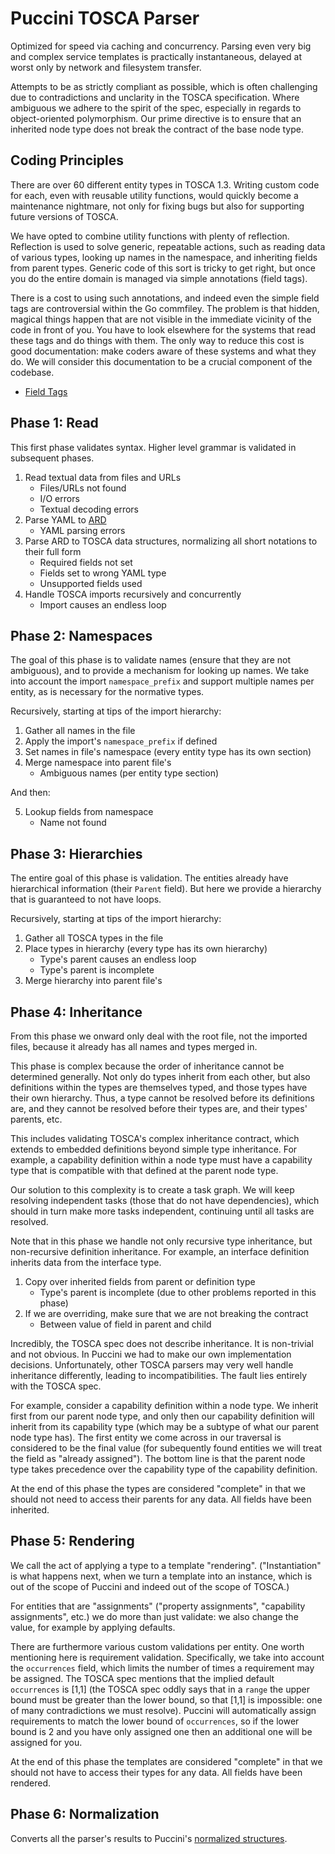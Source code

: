 Puccini TOSCA Parser
====================

Optimized for speed via caching and concurrency. Parsing even very big and complex service templates
is practically instantaneous, delayed at worst only by network and filesystem transfer.

Attempts to be as strictly compliant as possible, which is often challenging due to contradictions
and unclarity in the TOSCA specification. Where ambiguous we adhere to the spirit of the spec,
especially in regards to object-oriented polymorphism. Our prime directive is to ensure that an
inherited node type does not break the contract of the base node type.


Coding Principles
-----------------

There are over 60 different entity types in TOSCA 1.3. Writing custom code for each, even with
reusable utility functions, would quickly become a maintenance nightmare, not only for fixing bugs
but also for supporting future versions of TOSCA.

We have opted to combine utility functions with plenty of reflection. Reflection is used to
solve generic, repeatable actions, such as reading data of various types, looking up names in
the namespace, and inheriting fields from parent types. Generic code of this sort is tricky to get
right, but once you do the entire domain is managed via simple annotations (field tags).

There is a cost to using such annotations, and indeed even the simple field tags are controversial
within the Go commfiley. The problem is that hidden, magical things happen that are not visible
in the immediate vicinity of the code in front of you. You have to look elsewhere for the systems
that read these tags and do things with them. The only way to reduce this cost is good
documentation: make coders aware of these systems and what they do. We will consider this
documentation to be a crucial component of the codebase.

* [Field Tags](TAGS.md)


Phase 1: Read
-------------

This first phase validates syntax. Higher level grammar is validated in subsequent phases.

1. Read textual data from files and URLs
    * Files/URLs not found
    * I/O errors
    * Textual decoding errors
2. Parse YAML to [ARD](https://github.com/tliron/go-ard/blob/main/ARD.md)
    * YAML parsing errors
3. Parse ARD to TOSCA data structures, normalizing all short notations to their full form
    * Required fields not set
    * Fields set to wrong YAML type
    * Unsupported fields used
4. Handle TOSCA imports recursively and concurrently
    * Import causes an endless loop


Phase 2: Namespaces
-------------------

The goal of this phase is to validate names (ensure that they are not ambiguous), and to provide
a mechanism for looking up names. We take into account the import `namespace_prefix` and support
multiple names per entity, as is necessary for the normative types.

Recursively, starting at tips of the import hierarchy:

1. Gather all names in the file
2. Apply the import's `namespace_prefix` if defined
3. Set names in file's namespace (every entity type has its own section)
4. Merge namespace into parent file's
    * Ambiguous names (per entity type section)

And then:

5. Lookup fields from namespace
    * Name not found


Phase 3: Hierarchies
--------------------

The entire goal of this phase is validation. The entities already have hierarchical information
(their `Parent` field). But here we provide a hierarchy that is guaranteed to not have loops.

Recursively, starting at tips of the import hierarchy:

1. Gather all TOSCA types in the file
2. Place types in hierarchy (every type has its own hierarchy)
    * Type's parent causes an endless loop
    * Type's parent is incomplete
3. Merge hierarchy into parent file's


Phase 4: Inheritance
--------------------

From this phase we onward only deal with the root file, not the imported files, because it already
has all names and types merged in.

This phase is complex because the order of inheritance cannot be determined generally. Not only do
types inherit from each other, but also definitions within the types are themselves typed, and those
types have their own hierarchy. Thus, a type cannot be resolved before its definitions are, and they
cannot be resolved before their types are, and their types' parents, etc.

This includes validating TOSCA's complex inheritance contract, which extends to embedded definitions
beyond simple type inheritance. For example, a capability definition within a node type must have a
capability type that is compatible with that defined at the parent node type.

Our solution to this complexity is to create a task graph. We will keep resolving independent tasks
(those that do not have dependencies), which should in turn make more tasks independent, continuing
until all tasks are resolved.

Note that in this phase we handle not only recursive type inheritance, but non-recursive
definition inheritance. For example, an interface definition inherits data from the interface type.

1. Copy over inherited fields from parent or definition type
    * Type's parent is incomplete (due to other problems reported in this phase)
2. If we are overriding, make sure that we are not breaking the contract
    * Between value of field in parent and child

Incredibly, the TOSCA spec does not describe inheritance. It is non-trivial and not obvious. In
Puccini we had to make our own implementation decisions. Unfortunately, other TOSCA parsers may
very well handle inheritance differently, leading to incompatibilities. The fault lies entirely
with the TOSCA spec.

For example, consider a capability definition within a node type. We inherit first from our parent
node type, and only then our capability definition will inherit from its capability type (which may
be a subtype of what our parent node type has). The first entity we come across in our traversal is
considered to be the final value (for subequently found entities we will treat the field as "already
assigned"). The bottom line is that the parent node type takes precedence over the capability type
of the capability definition.

At the end of this phase the types are considered "complete" in that we should not need to access
their parents for any data. All fields have been inherited.


Phase 5: Rendering
------------------

We call the act of applying a type to a template "rendering". ("Instantiation" is what happens next,
when we turn a template into an instance, which is out of the scope of Puccini and indeed out of the
scope of TOSCA.)

For entities that are "assignments" ("property assignments", "capability assignments", etc.) we
do more than just validate: we also change the value, for example by applying defaults.  

There are furthermore various custom validations per entity. One worth mentioning here is
requirement validation. Specifically, we take into account the `occurrences` field, which limits the
number of times a requirement may be assigned. The TOSCA spec mentions that the implied default
`occurrences` is \[1,1] (the TOSCA spec oddly says that in a `range` the upper bound must be
greater than the lower bound, so that \[1,1] is impossible: one of many contradictions we must
resolve). Puccini will automatically assign requirements to match the lower bound of `occurrences`,
so if the lower bound is 2 and you have only assigned one then an additional one will be assigned
for you.

At the end of this phase the templates are considered "complete" in that we should not have to
access their types for any data. All fields have been rendered.


Phase 6: Normalization
----------------------

Converts all the parser's results to Puccini's [normalized structures](../../normal/).
